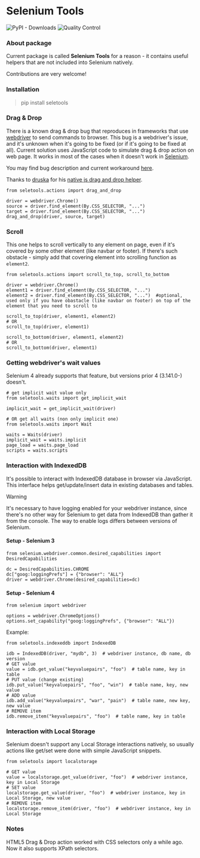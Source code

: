 # Selenium Tools

![PyPI - Downloads](https://img.shields.io/pypi/dm/seletools)
![Quality Control](https://github.com/bormando/selenium-tools/actions/workflows/qc.yml/badge.svg)

### About package
Current package is called **Selenium Tools** for a reason - it contains useful helpers that are not included into Selenium natively. 

Contributions are very welcome!

### Installation
> pip install seletools

### Drag & Drop
There is a known drag & drop bug that reproduces in frameworks that use [webdriver](https://github.com/w3c/webdriver) to send commands to browser. 
This bug is a webdriver's issue, and it's unknown when it's going to be fixed (or if it's going to be fixed at all). 
Current solution uses JavaScript code to simulate drag & drop action on web page. 
It works in most of the cases when it doesn't work in [Selenium](https://github.com/SeleniumHQ/selenium).

You may find bug description and current workaround [here](https://medium.com/python-pandemonium/how-to-bypass-selenium-drag-drop-bug-in-python-e33704a15761).

Thanks to [druska](https://gist.github.com/druska) for his [native js drag and drop helper](https://gist.github.com/druska/624501b7209a74040175).

```
from seletools.actions import drag_and_drop

driver = webdriver.Chrome()
source = driver.find_element(By.CSS_SELECTOR, "...")
target = driver.find_element(By.CSS_SELECTOR, "...")
drag_and_drop(driver, source, target)
```

### Scroll
This one helps to scroll vertically to any element on page, even if it's covered by some other element (like navbar or footer). If there's such obstacle - simply add that covering element into scrolling function as `element2`.
```
from seletools.actions import scroll_to_top, scroll_to_bottom

driver = webdriver.Chrome()
element1 = driver.find_element(By.CSS_SELECTOR, "...")
element2 = driver.find_element(By.CSS_SELECTOR, "...")  #optional, used only if you have obastacle (like navbar on footer) on top of the element that you need to scroll to

scroll_to_top(driver, element1, element2)
# OR
scroll_to_top(driver, element1)

scroll_to_bottom(driver, element1, element2)
# OR
scroll_to_bottom(driver, element1)
```

### Getting webdriver's wait values
Selenium 4 already supports that feature, but versions prior 4 (3.141.0-) doesn't.
```
# get implicit wait value only
from seletools.waits import get_implicit_wait

implicit_wait = get_implicit_wait(driver)

# OR get all waits (non only implicit one)
from seletools.waits import Wait

waits = Waits(driver)
implicit_wait = waits.implicit
page_load = waits.page_load 
scripts = waits.scripts
```

### Interaction with IndexedDB
It's possible to interact with IndexedDB database in browser via JavaScript. 
This interface helps get/update/insert data in existing databases and tables.

> [!WARNING]
> It's necessary to have logging enabled for your webdriver instance, since there's no other way for Selenium to get data from IndexedDB than gather it from the console. The way to enable logs differs between versions of Selenium.

#### Setup - Selenium 3
```
from selenium.webdriver.common.desired_capabilities import DesiredCapabilities

dc = DesiredCapabilities.CHROME
dc["goog:loggingPrefs"] = {"browser": "ALL"}
driver = webdriver.Chrome(desired_capabilities=dc)
```

#### Setup - Selenium 4
```
from selenium import webdriver

options = webdriver.ChromeOptions()
options.set_capability("goog:loggingPrefs", {"browser": "ALL"})
```

Example:
```
from seletools.indexeddb import IndexedDB

idb = IndexedDB(driver, "mydb", 3)  # webdriver instance, db name, db version
# GET value
value = idb.get_value("keyvaluepairs", "foo")  # table name, key in table
# PUT value (change existing)
idb.put_value("keyvaluepairs", "foo", "win")  # table name, key, new value
# ADD value
idb.add_value("keyvaluepairs", "war", "pain")  # table name, new key, new value
# REMOVE item
idb.remove_item("keyvaluepairs", "foo")  # table name, key in table
```

### Interaction with Local Storage
Selenium doesn't support any Local Storage interactions natively, so usually actions like get/set were done with simple JavaScript snippets.

```
from seletools import localstorage

# GET value
value = localstorage.get_value(driver, "foo")  # webdriver instance, key in Local Storage
# SET value
localstorage.get_value(driver, "foo")  # webdriver instance, key in Local Storage, new value
# REMOVE item
localstorage.remove_item(driver, "foo")  # webdriver instance, key in Local Storage
```

### Notes
HTML5 Drag & Drop action worked with CSS selectors only a while ago. Now it also supports XPath selectors.
